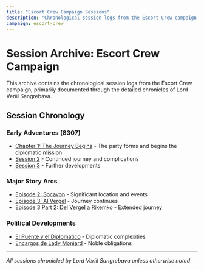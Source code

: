 ```yaml
---
title: "Escort Crew Campaign Sessions"
description: "Chronological session logs from the Escort Crew campaign, documenting Lord Bésir's diplomatic mission."
campaign: escort-crew
---
```


# Session Archive: Escort Crew Campaign

This archive contains the chronological session logs from the Escort Crew campaign, primarily documented through the detailed chronicles of Lord Veriil Sangrebava.

## Session Chronology

### Early Adventures (8307)
- [Chapter 1: The Journey Begins](/campaigns/escort-crew-campaign/sessions/chapter-1/) - The party forms and begins the diplomatic mission
- [Session 2](/campaigns/escort-crew-campaign/sessions/session-n2/) - Continued journey and complications
- [Session 3](/campaigns/escort-crew-campaign/sessions/session-3/) - Further developments

### Major Story Arcs
- [Episode 2: Socavon](/campaigns/escort-crew-campaign/sessions/episode-2-socavon/) - Significant location and events
- [Episode 3: Al Vergel](/campaigns/escort-crew-campaign/sessions/episode-3-al-vergel/) - Journey continues
- [Episode 3 Part 2: Del Vergel a Rikemko](/campaigns/escort-crew-campaign/sessions/episode-3-pt-2-del-vergel-a-rikemko/) - Extended journey

### Political Developments
- [El Puente y el Diplomático](/campaigns/escort-crew-campaign/sessions/puente-y-el-diplomatico/) - Diplomatic complexities
- [Encargos de Lady Moniard](/campaigns/escort-crew-campaign/sessions/encargos-de-lady-moniard/) - Noble obligations

---

*All sessions chronicled by Lord Veriil Sangrebava unless otherwise noted*